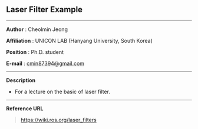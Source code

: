## Laser Filter Example

---
**Author** : Cheolmin Jeong

**Affiliation** : UNICON LAB (Hanyang University, South Korea)

**Position** : Ph.D. student

**E-mail** : cmin87394@gmail.com

---
**Description**

  * For a lecture on the basic of laser filter.
  

---
**Reference URL**

> https://wiki.ros.org/laser_filters

